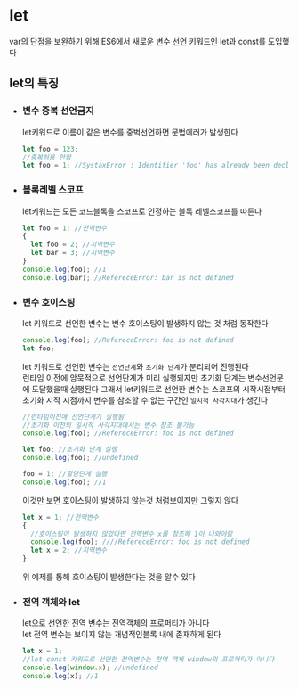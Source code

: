 # let

var의 단점을 보완하기 위해 ES6에서 새로운 변수 선언 키워드인 let과 const를 도입했다

## let의 특징

- ### 변수 중복 선언금지

  let키워드로 이름이 같은 변수를 중벅선언하면 문법에러가 발생한다

  ```js
  let foo = 123;
  //중복허용 안함
  let foo = 1; //SystaxError : Identifier 'foo' has already been declared
  ```

- ### 블록레벨 스코프
  let키워드는 모든 코드블록을 스코프로 인정하는 블록 레벨스코프를 따른다
  ```js
  let foo = 1; //전역변수
  {
    let foo = 2; //지역변수
    let bar = 3; //지역변수
  }
  console.log(foo); //1
  console.log(bar); //RefereceError: bar is not defined
  ```
- ### 변수 호이스팅

  let 키워드로 선언한 변수는 변수 호이스팅이 발생하지 않는 것 처럼 동작한다

  ```js
  console.log(foo); //RefereceError: foo is not defined
  let foo;
  ```

  let 키워드로 선언한 변수는 `선언단계`와 `초기화 단계`가 분리되어 진행된다  
   런타임 이전에 암묵적으로 선언단계가 미리 실행되지만 초기화 단계는 변수선언문에 도달했을때 실행된다 그래서 let키워드로 선언한 변수는 스코프의 시작시점부터 초기화 시작 시점까지 변수를 참조할 수 없는 구간인 `일시적 사각지대`가 생긴다

  ```js
  //런타임이전에 선언단게가 실행됨
  //초기화 이전의 일시적 사각지대에서는 변수 참조 불가능
  console.log(foo); //RefereceError: foo is not defined

  let foo; //초기화 단계 실행
  console.log(foo); //undefined

  foo = 1; //할당단계 실행
  console.log(foo); //1
  ```

  이것만 보면 호이스팅이 발생하지 않는것 처럼보이지만 그렇지 않다

  ```js
  let x = 1; //전역변수
  {
    //호이스팅이 발생하지 않았다면 전역변수 x를 참조해 1이 나와야함
    console.log(foo); ////RefereceError: foo is not defined
    let x = 2; //지역변수
  }
  ```

  위 예제를 통해 호이스팅이 발생한다는 것을 알수 있다

- ### 전역 객체와 let
  let으로 선언한 전역 변수는 전역객체의 프로퍼티가 아니다  
   let 전역 변수는 보이지 않는 개념적인블록 내에 존재하게 된다
  ```js
  let x = 1;
  //let const 키워드로 선언한 전역변수는 전역 객체 window의 프로퍼티가 아니다
  console.log(window.x); //undefined
  console.log(x); //1
  ```
